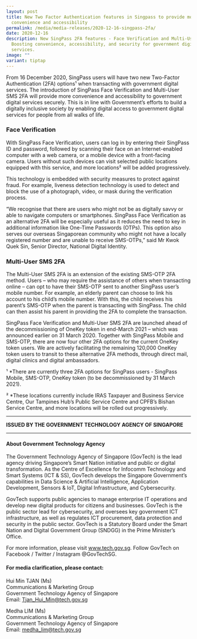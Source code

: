 ```yaml
---
layout: post
title: New Two Factor Authentication features in Singpass to provide more
  convenience and accessibility
permalink: /media/media-releases/2020-12-16-singpass-2fa/
date: 2020-12-16
description: New SingPass 2FA features - Face Verification and Multi-User SMS.
  Boosting convenience, accessibility, and security for government digital
  services.
image: ""
variant: tiptap
---
```

<p>From 16 December 2020, SingPass users will have two new Two-Factor Authentication (2FA) options¹ when transacting with government digital services. The introduction of SingPass Face Verification and Multi-User SMS 2FA will provide more convenience and accessibility to government digital services securely. This is in line with Government’s efforts to build a digitally inclusive society by enabling digital access to government digital services for people from all walks of life.</p><h3><strong>Face Verification</strong></h3><p>With SingPass Face Verification, users can log in by entering their SingPass ID and password, followed by scanning their face on an Internet-enabled computer with a web camera, or a mobile device with a front-facing camera. Users without such devices can visit selected public locations equipped with this service, and more locations² will be added progressively.</p><p>This technology is embedded with security measures to protect against fraud. For example, liveness detection technology is used to detect and block the use of a photograph, video, or mask during the verification process.</p><p>“We recognise that there are users who might not be as digitally savvy or able to navigate computers or smartphones. SingPass Face Verification as an alternative 2FA will be especially useful as it reduces the need to key in additional information like One-Time Passwords (OTPs). This option also serves our overseas Singaporean community who might not have a locally registered number and are unable to receive SMS-OTPs,” said Mr Kwok Quek Sin, Senior Director, National Digital Identity.</p><h3><strong>Multi-User SMS 2FA</strong></h3><p>The Multi-User SMS 2FA is an extension of the existing SMS-OTP 2FA method. Users – who may require the assistance of others when transacting online – can opt to have their SMS-OTP sent to another SingPass user’s mobile number. For example, an elderly parent can choose to link his account to his child’s mobile number. With this, the child receives his parent’s SMS-OTP when the parent is transacting with SingPass. The child can then assist his parent in providing the 2FA to complete the transaction.</p><p>SingPass Face Verification and Multi-User SMS 2FA are launched ahead of the decommissioning of OneKey token in end-March 2021 – which was announced earlier on 31 March 2020. Together with SingPass Mobile and SMS-OTP, there are now four other 2FA options for the current OneKey token users. We are actively facilitating the remaining 120,000 OneKey token users to transit to these alternative 2FA methods, through direct mail, digital clinics and digital ambassadors.</p><p>¹ *There are currently three 2FA options for SingPass users - SingPass Mobile, SMS-OTP, OneKey token (to be decommissioned by 31 March 2021). </p><p>² *These locations currently include IRAS Taxpayer and Business Service Centre, Our Tampines Hub’s Public Service Centre and CPFB’s Bishan Service Centre, and more locations will be rolled out progressively.</p><hr><p><strong>ISSUED BY THE GOVERNMENT TECHNOLOGY AGENCY OF SINGAPORE</strong></p><hr><h4><strong>About Government Technology Agency</strong></h4><p>The Government Technology Agency of Singapore (GovTech) is the lead agency driving Singapore’s Smart Nation initiative and public or digital transformation. As the Centre of Excellence for Infocomm Technology and Smart Systems (ICT &amp; SS), GovTech develops the Singapore Government’s capabilities in Data Science &amp; Artificial Intelligence, Application Development, Sensors &amp; IoT, Digital Infrastructure, and Cybersecurity.</p><p>GovTech supports public agencies to manage enterprise IT operations and develop new digital products for citizens and businesses. GovTech is the public sector lead for cybersecurity, and oversees key government ICT infrastructure, as well as regulates ICT procurement, data protection and security in the public sector. GovTech is a Statutory Board under the Smart Nation and Digital Government Group (SNDGG) in the Prime Minister’s Office.</p><p>For more information, please visit <a href="https://www.tech.gov.sg" rel="noopener noreferrer nofollow" target="_blank">www.tech.gov.sg</a>. Follow GovTech on Facebook / Twitter / Instagram @GovTechSG.</p><h4><strong>For media clarification, please contact:</strong></h4><p>Hui Min TJAN (Ms) <br>Communications &amp; Marketing Group <br>Government Technology Agency of Singapore <br>Email: <a href="mailto:Tjan_Hui_Min@tech.gov.sg" rel="noopener noreferrer nofollow" target="_blank">Tjan_Hui_Min@tech.gov.sg</a></p><p>Medha LIM (Ms) <br>Communications &amp; Marketing Group <br>Government Technology Agency of Singapore <br>Email: <a href="mailto:medha_lim@tech.gov.sg" rel="noopener noreferrer nofollow" target="_blank">medha_lim@tech.gov.sg</a></p>